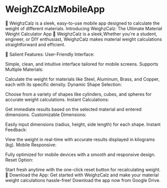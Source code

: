 # WeighZCAlzMobileApp
📱 WeighzCalz is a sleek, easy-to-use mobile app designed to calculate the weight of different materials.
Introducing WeighzCalz: The Ultimate Material Weight Calculator App
📱 WeighzCalz is a sleek,Whether you're a student, engineer, or DIY enthusiast, WeighzCalz makes material weight calculations straightforward and efficient.

🌟 Salient Features:
User-Friendly Interface:

Simple, clean, and intuitive interface tailored for mobile screens.
Supports Multiple Materials:

Calculate the weight for materials like Steel, Aluminum, Brass, and Copper, each with its specific density.
Dynamic Shape Selection:

Choose from a variety of shapes like cylinders, cubes, and spheres for accurate weight calculations.
Instant Calculations:

Get immediate results based on the selected material and entered dimensions.
Customizable Dimensions:

Easily input dimensions (radius, height, side length) for each shape.
Instant Feedback:

View the weight in real-time with accurate results displayed in kilograms (kg).
Mobile Responsive:

Fully optimized for mobile devices with a smooth and responsive design.
Reset Option:

Start fresh anytime with the one-click reset button for recalculating weight.
🔗 Download the App:
Get started with WeighzCalz and make your material weight calculations hassle-free! Download the app now from Google Drive.
